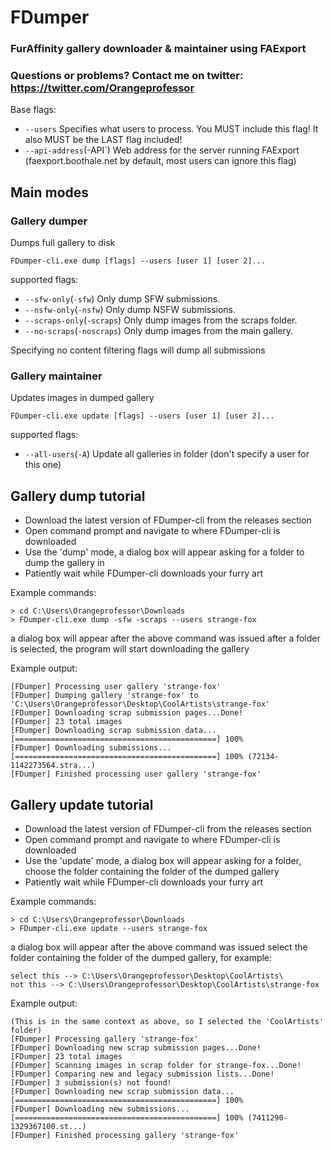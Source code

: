 # FDumper

### FurAffinity gallery downloader & maintainer using FAExport

### Questions or problems? Contact me on twitter: https://twitter.com/Orangeprofessor

Base flags:
* `--users` Specifies what users to process. You MUST include this flag! It also MUST be the LAST flag included!
* `--api-address`(-API`) Web address for the server running FAExport (faexport.boothale.net by default, most users can ignore this flag)


## Main modes

### Gallery dumper

Dumps full gallery to disk

	FDumper-cli.exe dump [flags] --users [user 1] [user 2]...

supported flags:

* `--sfw-only`(`-sfw`) Only dump SFW submissions.
* `--nsfw-only`(`-nsfw`) Only dump NSFW submissions.
* `--scraps-only`(`-scraps`) Only dump images from the scraps folder.
* `--no-scraps`(`-noscraps`) Only dump images from the main gallery.

Specifying no content filtering flags will dump all submissions

### Gallery maintainer 

Updates images in dumped gallery

	FDumper-cli.exe update [flags] --users [user 1] [user 2]...
	
supported flags:

* `--all-users`(`-A`) Update all galleries in folder (don't specify a user for this one)


## Gallery dump tutorial

* Download the latest version of FDumper-cli from the releases section
* Open command prompt and navigate to where FDumper-cli is downloaded
* Use the 'dump' mode, a dialog box will appear asking for a folder to dump the gallery in
* Patiently wait while FDumper-cli downloads your furry art
 
Example commands:
~~~text
> cd C:\Users\Orangeprofessor\Downloads
> FDumper-cli.exe dump -sfw -scraps --users strange-fox
~~~

a dialog box will appear after the above command was issued
after a folder is selected, the program will start downloading the gallery

Example output:
~~~text
[FDumper] Processing user gallery 'strange-fox'
[FDumper] Dumping gallery 'strange-fox' to 'C:\Users\Orangeprofessor\Desktop\CoolArtists\strange-fox'
[FDumper] Downloading scrap submission pages...Done!
[FDumper] 23 total images
[FDumper] Downloading scrap submission data...[=============================================] 100%
[FDumper] Downloading submissions...[=============================================] 100% (72134-1142273564.stra...)
[FDumper] Finished processing user gallery 'strange-fox'
~~~
  

## Gallery update tutorial

* Download the latest version of FDumper-cli from the releases section
* Open command prompt and navigate to where FDumper-cli is downloaded
* Use the 'update' mode, a dialog box will appear asking for a folder, choose the folder containing the folder of the dumped gallery 
* Patiently wait while FDumper-cli downloads your furry art

Example commands:
~~~text
> cd C:\Users\Orangeprofessor\Downloads
> FDumper-cli.exe update --users strange-fox
~~~

a dialog box will appear after the above command was issued
select the folder containing the folder of the dumped gallery, for example:
~~~text
select this --> C:\Users\Orangeprofessor\Desktop\CoolArtists\
not this --> C:\Users\Orangeprofessor\Desktop\CoolArtists\strange-fox
~~~

Example output:
~~~text
(This is in the same context as above, so I selected the 'CoolArtists' folder)
[FDumper] Processing gallery 'strange-fox'
[FDumper] Downloading new scrap submission pages...Done!
[FDumper] 23 total images
[FDumper] Scanning images in scrap folder for strange-fox...Done!
[FDumper] Comparing new and legacy submission lists...Done!
[FDumper] 3 submission(s) not found!
[FDumper] Downloading new scrap submission data...[=============================================] 100%
[FDumper] Downloading new submissions...[=============================================] 100% (7411290-1329367100.st...)
[FDumper] Finished processing gallery 'strange-fox'
~~~

